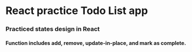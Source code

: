 # React practice Todo List app

### Practiced states design in React

#### Function includes add, remove, update-in-place, and mark as complete.
